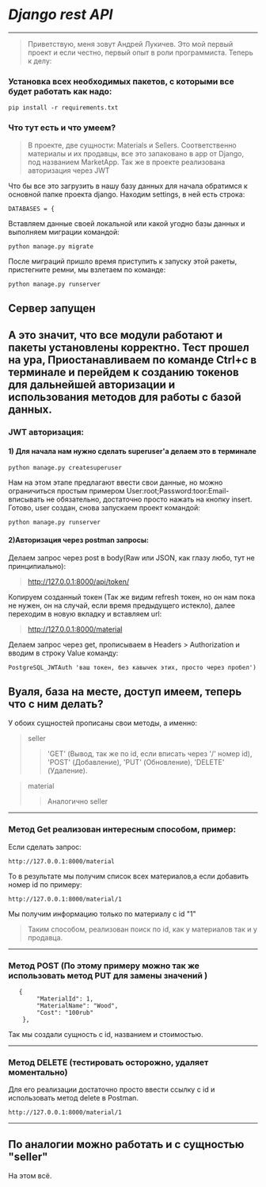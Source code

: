 # *Django rest API*

---
>Приветствую, меня зовут Андрей Лукичев. 
Это мой первый проект и если честно,
первый опыт в роли программиста.
Теперь к делу:

### Установка всех необходимых пакетов, с которыми все будет работать как надо:

```
pip install -r requirements.txt
```
### Что тут есть и что умеем?
>В проекте, две сущности: Materials и Sellers.
Соответственно материалы и их продавцы, все это 
запаковано в app от Django, под названием MarketApp. 
Так же в проекте реализована авторизация через JWT


Что бы все это загрузить в нашу базу данных для начала
обратимся к основной папке проекта django. Находим settings,
в ней есть строка:
```
DATABASES = { 
```
Вставляем данные своей локальной или какой угодно
базы данных и выполняем миграции командой:

```
python manage.py migrate
```
После миграций пришло время приступить к запуску этой ракеты, 
пристегните ремни, мы взлетаем по команде:
```
python manage.py runserver
```
## Сервер запущен
А это значит, что все модули работают и пакеты установлены корректно. Тест прошел на ура,
Приостанавливаем по команде Ctrl+c в терминале и перейдем к созданию токенов для дальнейшей авторизации и 
использования методов для работы с базой данных.
---
### JWT авторизация:
#### 1) Для начала нам нужно сделать superuser'a делаем это в терминале 
```
python manage.py createsuperuser
```
Нам на этом этапе предлагают ввести свои данные, но можно ограничиться 
простым примером User:root;Password:toor:Email-вписывать не обязательно,
достаточно просто нажать на кнопку insert. Готово, user создан, снова запускаем проект командой:
```
python manage.py runserver
```

#### 2)Авторизация через postman запросы:
Делаем запрос через post в body(Raw или JSON, как глазу любо, тут не принципиально):
> http://127.0.0.1:8000/api/token/

Копируем созданный токен (Так же видим refresh токен, но он нам пока не нужен,
он на случай, если время предыдущего истекло), далее переходим в новую вкладку и вставляем url:
>http://127.0.0.1:8000/material

Делаем запрос через get, прописываем в Headers > Authorization и вводим в строку 
Value команду:
```
PostgreSQL_JWTAuth 'ваш токен, без кавычек этих, просто через пробел')
```
## Вуаля, база на месте, доступ имеем, теперь что с ним делать?

У обоих сущностей прописаны свои методы, а именно:
>seller
>>'GET' (Вывод, так же по id, если вписать через '/' номер id), 'POST' (Добавление), 'PUT' (Обновление), 'DELETE' (Удаление).

> material
> >Аналогично seller

---

### Метод Get реализован интересным способом, пример:

Если сделать запрос: 
```
http://127.0.0.1:8000/material
```
То в результате мы получим список всех материалов,а если добавить
номер id по примеру:

```
http://127.0.0.1:8000/material/1
```
Мы получим информацию только по материалу с id "1"
>Таким способом, реализован поиск по id, как у материалов
так и у продавца.

---

### Метод POST (По этому примеру можно так же использовать метод PUT для замены значений )
```commandline
   {
        "MaterialId": 1,
        "MaterialName": "Wood",
        "Cost": "100rub"
    },
```
Так мы создали сущность с id, названием и стоимостью.

---

### Метод DELETE (тестировать осторожно, удаляет моментально)
Для его реализации достаточно просто ввести ссылку с id и использовать метод delete в Postman.
```
http://127.0.0.1:8000/material/1
```
---
По аналогии можно работать и с сущностью "seller"
---
На этом всё.
